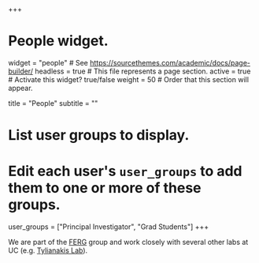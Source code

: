 +++
# People widget.
widget = "people"  # See https://sourcethemes.com/academic/docs/page-builder/
headless = true  # This file represents a page section.
active = true  # Activate this widget? true/false
weight = 50  # Order that this section will appear.

title = "People"
subtitle = ""

# List user groups to display.
#   Edit each user's `user_groups` to add them to one or more of these groups.
user_groups = ["Principal Investigator",
               "Grad Students"]
+++

We are part of the [FERG](https://www.canterbury.ac.nz/science/schools-and-departments/biological-sciences/research/ferg/) group and work closely with several other labs at UC (e.g. [Tylianakis Lab](https://www.tylianakislab.org/)).
